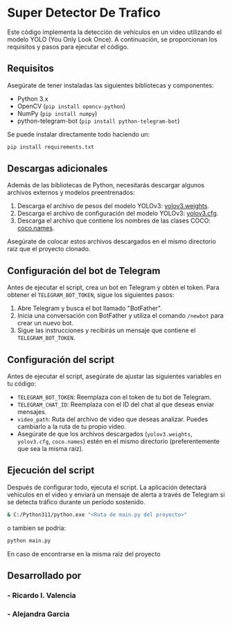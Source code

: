 # Super Detector De Trafico

Este código implementa la detección de vehículos en un video utilizando el modelo YOLO (You Only Look Once). A continuación, se proporcionan los requisitos y pasos para ejecutar el código.

## Requisitos

Asegúrate de tener instaladas las siguientes bibliotecas y componentes:

- Python 3.x
- OpenCV (`pip install opencv-python`)
- NumPy (`pip install numpy`)
- python-telegram-bot (`pip install python-telegram-bot`)

Se puede instalar directamente todo haciendo un:

```bash
pip install requirements.txt
```

## Descargas adicionales

Además de las bibliotecas de Python, necesitarás descargar algunos archivos externos y modelos preentrenados:

1. Descarga el archivo de pesos del modelo YOLOv3: [yolov3.weights](https://pjreddie.com/media/files/yolov3.weights).
2. Descarga el archivo de configuración del modelo YOLOv3: [yolov3.cfg](https://github.com/pjreddie/darknet/blob/master/cfg/yolov3.cfg).
3. Descarga el archivo que contiene los nombres de las clases COCO: [coco.names](https://github.com/pjreddie/darknet/blob/master/data/coco.names).

Asegúrate de colocar estos archivos descargados en el mismo directorio raiz que el proyecto clonado.

## Configuración del bot de Telegram

Antes de ejecutar el script, crea un bot en Telegram y obtén el token. Para obtener el `TELEGRAM_BOT_TOKEN`, sigue los siguientes pasos:

1. Abre Telegram y busca el bot llamado "BotFather".
2. Inicia una conversación con BotFather y utiliza el comando `/newbot` para crear un nuevo bot.
3. Sigue las instrucciones y recibirás un mensaje que contiene el `TELEGRAM_BOT_TOKEN`.

## Configuración del script

Antes de ejecutar el script, asegúrate de ajustar las siguientes variables en tu código:

- `TELEGRAM_BOT_TOKEN`: Reemplaza con el token de tu bot de Telegram.
- `TELEGRAM_CHAT_ID`: Reemplaza con el ID del chat al que deseas enviar mensajes.
- `video_path`: Ruta del archivo de video que deseas analizar. Puedes cambiarlo a la ruta de tu propio video.
- Asegúrate de que los archivos descargados (`yolov3.weights`, `yolov3.cfg`, `coco.names`) estén en el mismo directorio (preferentemente que sea la misma raiz).

## Ejecución del script

Después de configurar todo, ejecuta el script. La aplicación detectará vehículos en el video y enviará un mensaje de alerta a través de Telegram si se detecta tráfico durante un período sostenido.

```bash
& C:/Python311/python.exe "<Ruta de main.py del proyecto>"
```
o tambien se podria:

```bash
python main.py
```

En caso de encontrarse en la misma raiz del proyecto

## Desarrollado por
### - Ricardo I. Valencia
### - Alejandra Garcia
